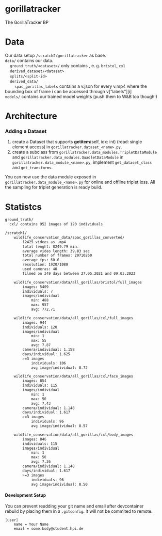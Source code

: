 # gorillatracker
The GorillaTracker BP


# Data 
Our data setup `/scratch2/gorillatracker` as base.\
`data/` contains our data.\
&nbsp;&nbsp;&nbsp;&nbsp;`ground_truth/<dataset>/` only contains , e. g. `bristol`, `cxl` \
&nbsp;&nbsp;&nbsp;&nbsp;`derived_dataset/<dataset>`\
&nbsp;&nbsp;&nbsp;&nbsp;`splits/<split-id>`\
&nbsp;&nbsp;&nbsp;&nbsp;`derived_data/`\
&nbsp;&nbsp;&nbsp;&nbsp;&nbsp;&nbsp;&nbsp;&nbsp;`spac_gorillas_labels` contains a v.json for every v.mp4 where the bounding box of frame i can be accessed through v\["labels"\]\[i\]\
`models/` contains our trained model weights (push them to W&B too though!)
<!-- sorry for the ugly formatting, I couldn't get it to show up otherwise -->


# Architecture
### Adding a Dataset
1. create a Dataset that supports __getitem__(self, idx: int) (read: single element access) in `gorillatracker.dataset_<name>.py`. 
2. create a subclass from `gorillatracker.data_modules.TripletDataModule` and `gorillatracker.data_modules.QuadletDataModule` in `gorillatracker.data_module_<name>.py`, implement `get_dataset_class` and `get_transforms`.

You can now use the data module exposed in `gorillatracker.data_module_<name>.py` for online and offline triplet loss. All the sampling for triplet generation is ready build. 

# Statistcs

```bash
ground_truth/ 
  cxl/ contains 952 images of 120 individuals  
```
```bash
/scratch1/
    wildlife_conservation_data/spac_gorillas_converted/
        12425 videos as .mp4
        total lenght: 8249.79 min.
        average video length: 39.83 sec
        total number of frames: 29710260
        average fps: 60.0
        resolution: 1920/1080
        used cameras: 40
        filmed on 349 days between 27.05.2021 and 09.03.2023

    wildlife_conservation/data/all_gorillas/bristol/full_images
        images: 5409
        individuals: 7
        images/individual
            min: 488
            max: 957
            avg: 772.71

    wildlife_conservation/data/all_gorillas/cxl/full_images
        images: 944
        individuals: 120
        images/individual
            min: 1
            max: 55
            avg: 7.87
        camera/individual: 1.158
        days/individual: 1.625
	    >=3 images
	        individuals: 106
	        avg image/individual: 8.72

    wildlife_conservation/data/all_gorillas/cxl/face_images
        images: 854
        individuals: 115
        images/individual
            min: 1
            max: 50
            avg: 7.43
        camera/individual: 1.148
        days/individual: 1.617
	    >=3 images
	        individuals: 96
	        avg image/individual: 8.57

    wildlife_conservation/data/all_gorillas/cxl/body_images
        images: 846
        individuals: 115
        images/individual
            min: 1
            max: 50
            avg: 7.36
        camera/individual: 1.148
        days/individual: 1.617
	    >=3 images
	        individuals: 96
	        avg image/individual: 8.50
```


#### Development Setup
You can prevent readding your git name and email after devcontainer rebuild by 
placing them in a `.gitconfig`. It will not be commited to remote.

```
[user]
    name = Your Name
    email = some.body@student.hpi.de
``` 
